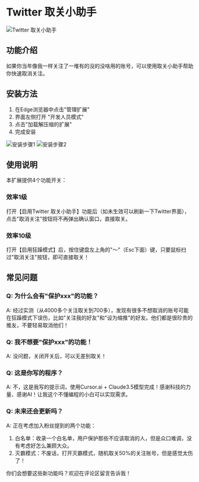 # Twitter 取关小助手

![Twitter 取关小助手](https://github.com/user-attachments/assets/7288ab9a-ffcc-4faf-a1e0-099f8bc02fa0)

## 功能介绍

如果你当年像我一样关注了一堆有的没的没啥用的账号，可以使用取关小助手帮助你快速取消关注。

## 安装方法

1. 在Edge浏览器中点击"管理扩展"
2. 界面左侧打开 "开发人员模式"
3. 点击"加载解压缩的扩展"
4. 完成安装

![安装步骤1](https://github.com/user-attachments/assets/03d315d0-868c-4b91-a4ca-02d5fd637939)
![安装步骤2](https://github.com/user-attachments/assets/5bb05643-6009-4ee4-bd91-0910bf36b9e2)

## 使用说明

本扩展提供4个功能开关：

### 效率1级
打开【启用Twitter 取关小助手】功能后（如未生效可以刷新一下Twitter界面），点击"取消关注"按钮将不再弹出确认窗口，直接取关。

### 效率10级
打开【启用狂躁模式】后，按住键盘左上角的"～"（Esc下面）键，只要鼠标扫过"取消关注"按钮，即可直接取关！

## 常见问题

### Q: 为什么会有"保护xxx"的功能？
A: 经过实测（从4000多个关注取关到700多），发现有很多不想取消的账号可能在狂躁模式下误伤，比如"关注我的好友"和"设为缩推"的好友。他们都是很珍贵的推友，不要轻易取消他们！

### Q: 我不想要"保护xxx"的功能！
A: 没问题，关闭开关后，可以无差别取关！

### Q: 这是你写的程序？
A: 不，这是我写的提示词，使用Cursor.ai + Claude3.5模型完成！感谢科技的力量、感谢AI！让我这个不懂编程的小白可以实现需求。

### Q: 未来还会更新吗？
A: 正在考虑加入粉丝提到的两个功能：
1. 白名单：收录一个白名单，用户保护那些不应该取消的人，但是众口难调，没有考虑好怎么兼顾大众。
2. 灭霸模式：不废话，打开灭霸模式，随机取关50%的关注账号，但是感觉太伤了！

你们会想要这些新功能吗？欢迎在评论区留言告诉我！
